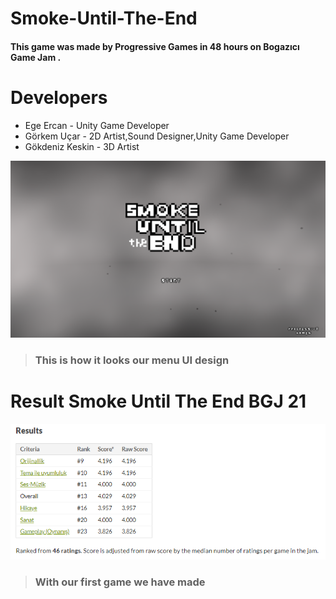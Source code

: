 # Smoke-Until-The-End
#### This game was made by Progressive Games in 48 hours on Bogazıcı Game Jam . 

# Developers 
* Ege Ercan - Unity Game Developer
* Görkem Uçar - 2D Artist,Sound Designer,Unity Game Developer
* Gökdeniz Keskin - 3D Artist

![Screenshot](smokeUntillTheEnd.png)

> ### This is how it looks our menu UI design

# Result Smoke Until The End BGJ 21 
![Screenshot](bgjPhoto.png)
> ### With our first game we have made
